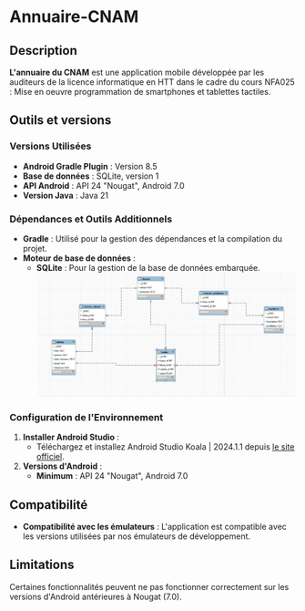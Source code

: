 # Annuaire-CNAM

## Description

**L'annuaire du CNAM** est une application mobile développée par les auditeurs de la licence informatique en HTT dans le cadre du cours NFA025 : Mise en oeuvre programmation de smartphones et tablettes tactiles.

## Outils et versions

### Versions Utilisées

- **Android Gradle Plugin** : Version 8.5
- **Base de données** : SQLite, version 1
- **API Android** : API 24 "Nougat", Android 7.0
- **Version Java** : Java 21

### Dépendances et Outils Additionnels

- **Gradle** : Utilisé pour la gestion des dépendances et la compilation du projet.
- **Moteur de base de données** :
    - **SQLite** : Pour la gestion de la base de données embarquée.
    ![Schéma de la base de donnée](images/diagramme.JPG)
  
### Configuration de l'Environnement

1. **Installer Android Studio** :
    - Téléchargez et installez Android Studio Koala | 2024.1.1 depuis [le site officiel](https://developer.android.com/studio).
2. **Versions d'Android** :
    - **Minimum** : API 24 "Nougat", Android 7.0

## Compatibilité

- **Compatibilité avec les émulateurs** : L'application est compatible avec les versions utilisées par nos émulateurs de développement.

## Limitations

Certaines fonctionnalités peuvent ne pas fonctionner correctement sur les versions d'Android antérieures à Nougat (7.0).